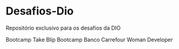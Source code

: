 # Desafios-Dio
Repositório exclusivo para os desafios da DIO

Bootcamp Take Blip 
Bootcamp Banco Carrefour Woman Developer
